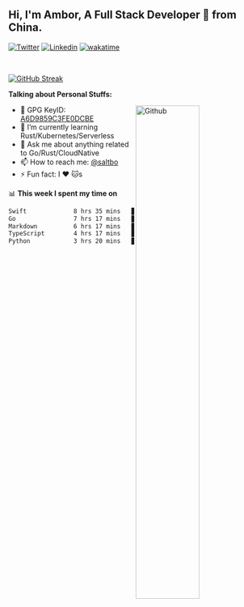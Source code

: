 ## Hi, I'm Ambor, A Full Stack Developer 🚀 from China.

[![Twitter](https://img.shields.io/badge/-saltbo-1ca0f1?style=flat&logo=twitter&logoColor=white)](https://twitter.com/rdsaltbo)
[![Linkedin](https://img.shields.io/badge/-saltbo-blue?style=flat&logo=Linkedin&logoColor=white)](https://www.linkedin.com/in/saltbo/)
[![wakatime](https://wakatime.com/badge/user/f82b1c77-faab-48cd-aef5-a12c0aff104b.svg)](https://wakatime.com/@f82b1c77-faab-48cd-aef5-a12c0aff104b)

&nbsp;  

[![GitHub Streak](https://streak-stats.demolab.com/?user=saltbo&hide_border=true&date_format=M%20j%5B%2C%20Y%5D)](https://git.io/streak-stats)


**Talking about Personal Stuffs:**
<!-- Any image aligned to the right. Beware the width  -->
<img width="50%" align="right" alt="Github" src="https://raw.githubusercontent.com/saltbo/saltbo/master/images/git-header.svg" />

- 🤘 GPG KeyID: [A6D9859C3FE0DCBE](https://saltbo.cn/pgp_keys.asc)
- 🌱 I’m currently learning Rust/Kubernetes/Serverless
- 💬 Ask me about anything related to Go/Rust/CloudNative
- 📫 How to reach me: [@saltbo](https://t.me/saltbo)
- ⚡ Fun fact: I :heart: :cat:s


📊 **This week I spent my time on**
<!--START_SECTION:waka-->

```txt
Swift             8 hrs 35 mins   ██████▓░░░░░░░░░░░░░░░░░░   27.32 %
Go                7 hrs 17 mins   █████▓░░░░░░░░░░░░░░░░░░░   23.16 %
Markdown          6 hrs 17 mins   █████░░░░░░░░░░░░░░░░░░░░   20.02 %
TypeScript        4 hrs 17 mins   ███▒░░░░░░░░░░░░░░░░░░░░░   13.65 %
Python            3 hrs 20 mins   ██▓░░░░░░░░░░░░░░░░░░░░░░   10.61 %
```

<!--END_SECTION:waka-->
